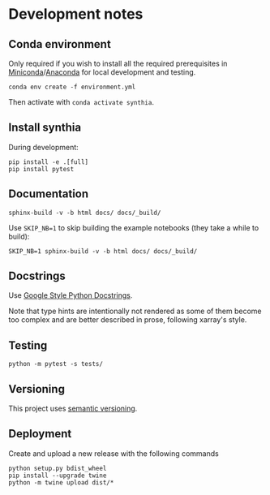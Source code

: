 # Development notes

## Conda environment

Only required if you wish to install all the required prerequisites in [Miniconda](https://docs.conda.io/en/latest/miniconda.html)/[Anaconda](https://www.anaconda.com/) for local development and testing.

```
conda env create -f environment.yml
```

Then activate with `conda activate synthia`.


## Install synthia

During development:

```
pip install -e .[full]
pip install pytest
```


## Documentation

```
sphinx-build -v -b html docs/ docs/_build/
```

Use `SKIP_NB=1` to skip building the example notebooks (they take a while to build):
```
SKIP_NB=1 sphinx-build -v -b html docs/ docs/_build/
```

## Docstrings

Use [Google Style Python Docstrings](https://sphinxcontrib-napoleon.readthedocs.io/en/latest/index.html#google-vs-numpy).

Note that type hints are intentionally not rendered as some of them become too complex and are better described in prose, following xarray's style.

## Testing

```
python -m pytest -s tests/
```

## Versioning

This project uses [semantic versioning](https://semver.org/).

## Deployment

Create and upload a new release with the following commands

```
python setup.py bdist_wheel
pip install --upgrade twine
python -m twine upload dist/*
```
